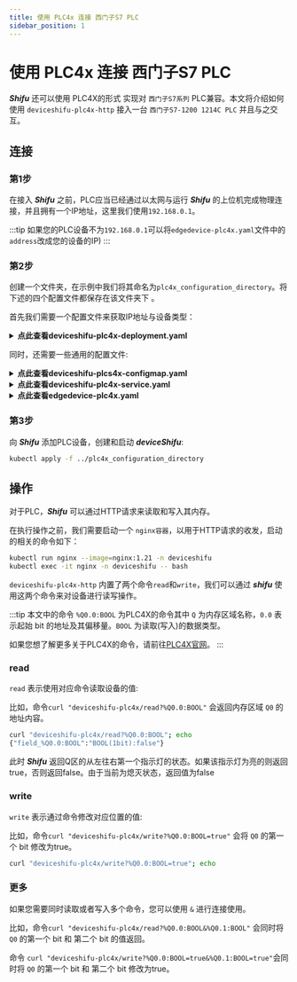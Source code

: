 ```yaml
---
title: 使用 PLC4x 连接 西门子S7 PLC
sidebar_position: 1
---
```


# 使用 PLC4x 连接 西门子S7 PLC

***Shifu*** 还可以使用 PLC4X的形式 实现对 `西门子S7系列` PLC兼容。本文将介绍如何使用 `deviceshifu-plc4x-http` 接入一台 `西门子S7-1200 1214C PLC` 并且与之交互。

## 连接

### 第1步

在接入 ***Shifu*** 之前，PLC应当已经通过以太网与运行 ***Shifu*** 的上位机完成物理连接，并且拥有一个IP地址，这里我们使用`192.168.0.1`。

:::tip
如果您的PLC设备不为`192.168.0.1`可以将`edgedevice-plc4x.yaml`文件中的`address`改成您的设备的IP)
:::

### 第2步

创建一个文件夹，在示例中我们将其命名为`plc4x_configuration_directory`。将下述的四个配置文件都保存在该文件夹下 。  

首先我们需要一个配置文件来获取IP地址与设备类型：  

<details>
  <summary> <b>点此查看deviceshifu-plc4x-deployment.yaml</b> </summary> 

```yml
apiVersion: apps/v1
kind: Deployment
metadata:
  labels:
    app: deviceshifu-plc4x-deployment
  name: deviceshifu-plc4x-deployment
  namespace: deviceshifu
spec:
  replicas: 1
  selector:
    matchLabels:
      app: deviceshifu-plc4x-deployment
  template:
    metadata:
      labels:
        app: deviceshifu-plc4x-deployment
    spec:
      containers:
      - image: edgehub/deviceshifu-http-plc4x:v0.1.1
        name: deviceshifu-http
        ports:
        - containerPort: 8080
        volumeMounts:
        - name: deviceshifu-config
          mountPath: "/etc/edgedevice/config"
          readOnly: true
        env:
        - name: EDGEDEVICE_NAME
          value: "edgedevice-plc4x"
        - name: EDGEDEVICE_NAMESPACE
          value: "devices"
      volumes:
      - name: deviceshifu-config
        configMap:
          name: plc4x-configmap
      serviceAccountName: edgedevice-sa
```
</details>

同时，还需要一些通用的配置文件:

<details>
  <summary> <b>点此查看deviceshifu-plcs4x-configmap.yaml</b> </summary>

```yml
apiVersion: v1
kind: ConfigMap
metadata:
  name: plc4x-configmap
  namespace: deviceshifu
data:
  driverProperties: |
    driverSku: testPlc4x
    driverImage: 
  instructions: |
    instructions:
  telemetries: |
    telemetrySettings:
```
</details>

<details>
  <summary> <b>点此查看deviceshifu-plc4x-service.yaml</b> </summary>

```yml
apiVersion: v1
kind: Service
metadata:
  labels:
    app: deviceshifu-plc4x-deployment
  name: deviceshifu-plc4x
  namespace: deviceshifu
spec:
  ports:
  - port: 80
    protocol: TCP
    targetPort: 8080
  selector:
    app: deviceshifu-plc4x-deployment
  type: LoadBalancer
```
</details>

<details>
  <summary> <b>点此查看edgedevice-plc4x.yaml</b> </summary>

```yml
apiVersion: shifu.edgenesis.io/v1alpha1
kind: EdgeDevice
metadata:
  name: edgedevice-plc4x
  namespace: devices
spec:
  sku: "testPlc4x" 
  connection: Ethernet
  address: 192.168.0.1 #change this accordingly
  protocol: PLC4X
  protocolSettings:
    PLC4XSetting:
      protocol: s7
```
</details>

### 第3步

向 ***Shifu*** 添加PLC设备，创建和启动 ***deviceShifu***:

```bash
kubectl apply -f ../plc4x_configuration_directory
```

## 操作

对于PLC，***Shifu*** 可以通过HTTP请求来读取和写入其内存。 

在执行操作之前，我们需要启动一个 `nginx容器`，以用于HTTP请求的收发，启动的相关的命令如下：

```bash
kubectl run nginx --image=nginx:1.21 -n deviceshifu 
kubectl exec -it nginx -n deviceshifu -- bash
```

`deviceshifu-plc4x-http` 内置了两个命令`read`和`write`，我们可以通过 ***shifu*** 使用这两个命令来对设备进行读写操作。

:::tip
本文中的命令 `%Q0.0:BOOL` 为PLC4X的命令其中 `Q` 为内存区域名称，`0.0` 表示起始 bit 的地址及其偏移量。`BOOL` 为读取(写入)的数据类型。

如果您想了解更多关于PLC4X的命令，请前往[PLC4X官网](https://plc4x.apache.org/users/protocols/s7.html)。
:::

### read

`read` 表示使用对应命令读取设备的值:

比如，命令`curl "deviceshifu-plc4x/read?%Q0.0:BOOL"` 会返回内存区域 `Q0` 的地址内容。

```bash
curl "deviceshifu-plc4x/read?%Q0.0:BOOL"; echo
{"field_%Q0.0:BOOL":"BOOL(1bit):false"}
```

此时 ***Shifu*** 返回Q区的从左往右第一个指示灯的状态。如果该指示灯为亮的则返回true，否则返回false。由于当前为熄灭状态，返回值为false

### write

`write` 表示通过命令修改对应位置的值:

比如，命令`curl "deviceshifu-plc4x/write?%Q0.0:BOOL=true"` 会将 `Q0` 的第一个 bit 修改为true。

```bash
curl "deviceshifu-plc4x/write?%Q0.0:BOOL=true"; echo
```

### 更多

如果您需要同时读取或者写入多个命令，您可以使用 `&` 进行连接使用。

比如，命令`curl "deviceshifu-plc4x/read?%Q0.0:BOOL&%Q0.1:BOOL"` 会同时将 `Q0` 的第一个 bit 和 第二个 bit 的值返回。

命令 `curl "deviceshifu-plc4x/write?%Q0.0:BOOL=true&%Q0.1:BOOL=true"`会同时将 `Q0` 的第一个 bit 和 第二个 bit 修改为true。
